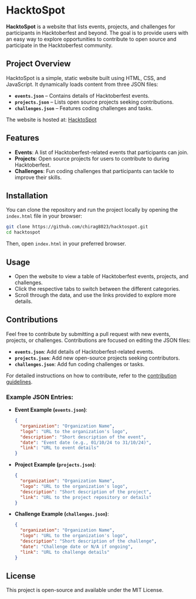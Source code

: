 # HacktoSpot

**HacktoSpot** is a website that lists events, projects, and challenges for participants in Hacktoberfest and beyond. The goal is to provide users with an easy way to explore opportunities to contribute to open source and participate in the Hacktoberfest community.

## Project Overview

HacktoSpot is a simple, static website built using HTML, CSS, and JavaScript. It dynamically loads content from three JSON files:

- **`events.json`** – Contains details of Hacktoberfest events.
- **`projects.json`** – Lists open source projects seeking contributions.
- **`challenges.json`** – Features coding challenges and tasks.

The website is hosted at: [HacktoSpot](https://chirag8023.github.io/hacktospot/)

## Features

- **Events**: A list of Hacktoberfest-related events that participants can join.
- **Projects**: Open source projects for users to contribute to during Hacktoberfest.
- **Challenges**: Fun coding challenges that participants can tackle to improve their skills.

## Installation

You can clone the repository and run the project locally by opening the `index.html` file in your browser:

```bash
git clone https://github.com/chirag8023/hacktospot.git
cd hacktospot
```

Then, open `index.html` in your preferred browser.

## Usage

- Open the website to view a table of Hacktoberfest events, projects, and challenges.
- Click the respective tabs to switch between the different categories.
- Scroll through the data, and use the links provided to explore more details.

## Contributions

Feel free to contribute by submitting a pull request with new events, projects, or challenges. Contributions are focused on editing the JSON files:

- **`events.json`**: Add details of Hacktoberfest-related events.
- **`projects.json`**: Add new open-source projects seeking contributors.
- **`challenges.json`**: Add fun coding challenges or tasks.

For detailed instructions on how to contribute, refer to the [contribution guidelines](.github/CONTRIBUTING.md).

### Example JSON Entries:

- **Event Example (`events.json`)**:
  ```json
  {
    "organization": "Organization Name",
    "logo": "URL to the organization's logo",
    "description": "Short description of the event",
    "date": "Event date (e.g., 01/10/24 to 31/10/24)",
    "link": "URL to event details"
  }
  ```

- **Project Example (`projects.json`)**:
  ```json
  {
    "organization": "Organization Name",
    "logo": "URL to the organization's logo",
    "description": "Short description of the project",
    "link": "URL to the project repository or details"
  }
  ```

- **Challenge Example (`challenges.json`)**:
  ```json
  {
    "organization": "Organization Name",
    "logo": "URL to the organization's logo",
    "description": "Short description of the challenge",
    "date": "Challenge date or N/A if ongoing",
    "link": "URL to challenge details"
  }
  ```

## License

This project is open-source and available under the MIT License.
